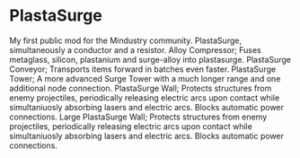 # PlastaSurge
My first public mod for the Mindustry community.
PlastaSurge, simultaneously a conductor and a resistor.
Alloy Compressor; Fuses metaglass, silicon, plastanium and surge-alloy into plastasurge.
PlastaSurge Conveyor; Transports items forward in batches even faster.
PlastaSurge Tower; A more advanced Surge Tower with a much longer range and one additional node connection.
PlastaSurge Wall; Protects structures from enemy projectiles, periodically releasing electric arcs upon contact while simultaniuosly absorbing lasers and electric arcs. Blocks automatic power connections.
Large PlastaSurge Wall; Protects structures from enemy projectiles, periodically releasing electric arcs upon contact while simultaniuosly absorbing lasers and electric arcs. Blocks automatic power connections.
